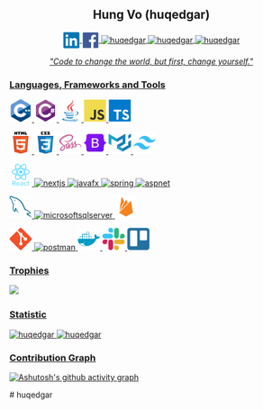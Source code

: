 <div align="center">
<h2>Hung Vo (huqedgar)</h2>
<p align="center">
<a href="https://www.linkedin.com/in/hung-vo-52a776253" target="blank"><img align="center" src="https://raw.githubusercontent.com/devicons/devicon/master/icons/linkedin/linkedin-original.svg" alt="huqedgar" height="30" width="30" />
<a href="https://www.facebook.com/huqedgar/" target="blank"><img align="center" src="https://raw.githubusercontent.com/devicons/devicon/master/icons/facebook/facebook-original.svg" alt="huqedgar" height="30" width="30" />
<a href="https://www.instagram.com/huqedgar/" target="blank"><img align="center" src="https://www.vectorlogo.zone/logos/instagram/instagram-icon.svg" alt="huqedgar" height="30" width="30" />
<a href="https://twitter.com/huqedgar" target="blank"><img align="center" src="https://www.vectorlogo.zone/logos/twitter/twitter-tile.svg" alt="huqedgar" height="30" width="30" />
<a href="mailto:vhung6252@gmail.com" target="blank"><img align="center" src="https://www.vectorlogo.zone/logos/gmail/gmail-icon.svg" alt="huqedgar" height="30" width="30" />
</p>
</div>

<div align="center"><i>"Code to change the world, but first, change yourself."</i></div>

### Languages, Frameworks and Tools

<p>
<a href="https://learn.microsoft.com/en-us/cpp/" target="_blank" rel="noreferrer"> <img src="https://raw.githubusercontent.com/devicons/devicon/master/icons/cplusplus/cplusplus-original.svg" alt="cplusplus" width="40" height="40"/>
<a href="https://learn.microsoft.com/en-us/dotnet/csharp/" target="_blank" rel="noreferrer"> <img src="https://raw.githubusercontent.com/devicons/devicon/1119b9f84c0290e0f0b38982099a2bd027a48bf1/icons/csharp/csharp-original.svg" alt="csharp" width="40" height="40"/>
<a href="https://www.java.com/" target="_blank" rel="noreferrer"> <img src="https://raw.githubusercontent.com/devicons/devicon/1119b9f84c0290e0f0b38982099a2bd027a48bf1/icons/java/java-original.svg" alt="java" width="40" height="40"/>
<a href="https://developer.mozilla.org/en-US/docs/Web/JavaScript" target="_blank"> <img src="https://raw.githubusercontent.com/devicons/devicon/master/icons/javascript/javascript-original.svg" alt="javascript" width="40" height="40"/>
<a href="https://www.typescriptlang.org/" target="_blank"> <img src="https://raw.githubusercontent.com/devicons/devicon/1119b9f84c0290e0f0b38982099a2bd027a48bf1/icons/typescript/typescript-original.svg" alt="typescript" width="40" height="40"/>
</p>

<p>
<a href="https://www.w3.org/html/" target="_blank"> <img src="https://raw.githubusercontent.com/devicons/devicon/master/icons/html5/html5-original-wordmark.svg" alt="html5" width="40" height="40"/>
<a href="https://www.w3schools.com/css/" target="_blank"> <img src="https://raw.githubusercontent.com/devicons/devicon/master/icons/css3/css3-original-wordmark.svg" alt="css3" width="40" height="40"/>
<a href="https://sass-lang.com/" target="_blank"> <img src="https://raw.githubusercontent.com/devicons/devicon/master/icons/sass/sass-original.svg" alt="sass" width="40" height="40"/>
<a href="https://getbootstrap.com/" target="_blank"> <img src="https://raw.githubusercontent.com/devicons/devicon/master/icons/bootstrap/bootstrap-original.svg" alt="bootstrap" width="40" height="40"/>
<a href="https://mui.com/" target="_blank"> <img src="https://raw.githubusercontent.com/devicons/devicon/master/icons/materialui/materialui-original.svg" alt="materialui" width="40" height="40"/>
<a href="https://tailwindcss.com/" target="_blank"> <img src="https://raw.githubusercontent.com/devicons/devicon/master/icons/tailwindcss/tailwindcss-plain.svg" alt="tailwindcss" width="40" height="40"/>
</p>

<p>
<a href="https://react.dev/" target="_blank"> <img src="https://raw.githubusercontent.com/devicons/devicon/master/icons/react/react-original-wordmark.svg" alt="react" width="40" height="40"/>
<a href="https://nextjs.org/" target="_blank"> <img src="https://d2nir1j4sou8ez.cloudfront.net/wp-content/uploads/2021/12/nextjs-boilerplate-logo.png" alt="nextjs" width="40" height="40"/>
<a href="https://openjfx.io/" target="_blank"> <img src="https://static.wixstatic.com/media/2724b2_a4c660815dde4271be00cb7e9b9cae2c~mv2.png/v1/fit/w_605%2Ch_533%2Cal_c%2Cq_80,enc_auto/file.jpg" alt="javafx" height="40" />
<a href="https://spring.io/" target="_blank"> <img src="https://www.nicepng.com/png/full/31-314820_logo-spring-spring-framework-logo-svg.png" alt="spring" height="35" />
<a href="https://dotnet.microsoft.com/en-us/apps/aspnet" target="_blank"> <img src="https://www.brainspire.com/hubfs/asp.net-logo.png" alt="aspnet" height="38"/>
</p>

<p>
<a href="https://www.mysql.com/" target="_blank"> <img src="https://raw.githubusercontent.com/devicons/devicon/master/icons/mysql/mysql-plain.svg" alt="mysql" width="40" height="40"/>
<a href="https://www.microsoft.com/en-us/sql-server" target="_blank"> <img src="https://hub.meltano.com/assets/logos/extractors/mssql.png" alt="microsoftsqlserver" width="40" height="40"/>
<a href="https://firebase.google.com/" target="_blank"> <img src="https://raw.githubusercontent.com/devicons/devicon/master/icons/firebase/firebase-plain.svg" alt="firebase" width="40" height="40"/>
</p>

<p> 
<a href="https://git-scm.com/" target="_blank"> <img src="https://raw.githubusercontent.com/devicons/devicon/master/icons/git/git-original.svg" alt="git" width="40" height="40"/>
<a href="https://postman.com/" target="_blank"> <img src="https://www.vectorlogo.zone/logos/getpostman/getpostman-icon.svg" alt="postman" width="40" height="40"/>
<a href="https://docker.com/" target="_blank"> <img src="https://raw.githubusercontent.com/devicons/devicon/master/icons/docker/docker-plain.svg" alt="docker" width="40" height="40"/>
<a href="https://slack.com/" target="_blank"> <img src="https://raw.githubusercontent.com/devicons/devicon/master/icons/slack/slack-original.svg" alt="slack" width="40" height="40"/>
<a href="https://trello.com/" target="_blank"> <img src="https://raw.githubusercontent.com/devicons/devicon/master/icons/trello/trello-plain.svg" alt="trello" width="40" height="40"/>
</p>

### Trophies

<img width="900" src="https://github-profile-trophy.vercel.app/?username=huqedgar&column=7&theme=onedark&no-frame=true"/>

### Statistic

<div display="inline-block" >
<img width="48%" src="https://github-readme-stats.vercel.app/api?username=huqedgar&show_icons=true&theme=onedark" alt="huqedgar" />

<img width="50.6%" src="https://github-readme-streak-stats.herokuapp.com/?user=huqedgar&theme=onedark" alt="huqedgar" />
</div>

### Contribution Graph

[![Ashutosh's github activity graph](https://github-readme-activity-graph.cyclic.app/graph?username=huqedgar&theme=xcode)](https://github.com/ashutosh00710/github-readme-activity-graph)

</div>
# huqedgar

